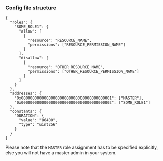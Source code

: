 ### Config file structure

```
{
  "roles": {
    "SOME_ROLE1": {
      "allow": [
        {
          "resource": "RESOURCE_NAME",
          "permissions": ["RESOURCE_PERMISSION_NAME"]
        }
      ],
      "disallow": [
        {
          "resource": "OTHER_RESOURCE_NAME",
          "permissions": ["OTHER_RESOURCE_PERMISSION_NAME"]
        }
      ]
    }
  },
  "addresses": {
    "0x0000000000000000000000000000000000000001": ["MASTER"],
    "0x0000000000000000000000000000000000000002": ["SOME_ROLE1"]
  },
  "constants": {
    "DURATION": {
      "value": "86400",
      "type": "uint256"
    }
  }
}
```

Please note that the `MASTER` role assignment has to be specified explicitly, else you will not have a master admin in your system.
